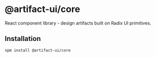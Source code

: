 # @artifact-ui/core

React component library - design artifacts built on Radix UI primitives.

## Installation

```bash
npm install @artifact-ui/core
```
